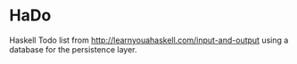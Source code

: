 # HaDo

Haskell Todo list from http://learnyouahaskell.com/input-and-output using a
database for the persistence layer.
